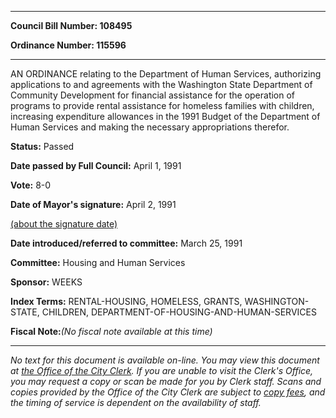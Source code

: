 

********

**Council Bill Number: 108495**
   
**Ordinance Number: 115596**
********

 AN ORDINANCE relating to the Department of Human Services, authorizing applications to and agreements with the Washington State Department of Community Development for financial assistance for the operation of programs to provide rental assistance for homeless families with children, increasing expenditure allowances in the 1991 Budget of the Department of Human Services and making the necessary appropriations therefor.

**Status:** Passed
   
**Date passed by Full Council:** April 1, 1991
   
**Vote:** 8-0
   
**Date of Mayor's signature:** April 2, 1991
   
[(about the signature date)](/~public/approvaldate.htm)
   
   
   
**Date introduced/referred to committee:** March 25, 1991
   
**Committee:** Housing and Human Services
   
**Sponsor:** WEEKS
   
   
**Index Terms:** RENTAL-HOUSING, HOMELESS, GRANTS, WASHINGTON-STATE, CHILDREN, DEPARTMENT-OF-HOUSING-AND-HUMAN-SERVICES

**Fiscal Note:**_(No fiscal note available at this time)_
********

_No text for this document is available on-line. You may view this document at [the Office of the City Clerk](http://www.seattle.gov/leg/clerk/contactUs.htm). If you are unable to visit the Clerk's Office, you may request a copy or scan be made for you by Clerk staff. Scans and copies provided by the Office of the City Clerk are subject to [copy fees](http://clerk.seattle.gov/~public/clerkfees.htm), and the timing of service is dependent on the availability of staff._

